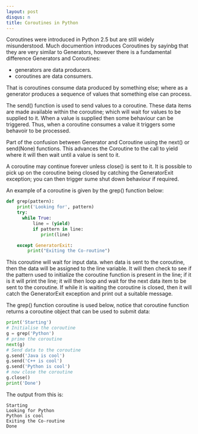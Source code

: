 ```yaml
---
layout: post
disqus: n
title: Coroutines in Python
---
```


Coroutines were introduced in Python 2.5 but are still widely misunderstood. Much documention introduces Coroutines by sayinbg that  they are very similar to Generators, however there is a fundamental difference Generators and Coroutines:

- generators are data producers.
- coroutines are data consumers.

That is coroutines consume data produced by something else; where as a generator produces a sequence of values that something else can process.

The send() function is used to send values to a coroutine. These data items are made available within the coroutine; which will wait for values to be supplied to it. When a value is supplied then some behaviour can be triggered. Thus, when a coroutine consumes a value it triggers some behavoir to be processed.

Part of the confusion between Generator and Coroutine using the next() or send(None) functions. This advances the Coroutine to the call to yield where it will then wait until a value is sent to it.

A coroutine may continue forever unless close() is sent to it. It is possible to pick up on the coroutine being closed by catching the GeneratorExit exception; you can then trigger sume shut down behaviour if required.

An example of a coroutine is given by the grep() function below:

```python
def grep(pattern):
    print('Looking for', pattern)
    try:
      while True:
          line = (yield)
          if pattern in line:
             print(line)  

    except GeneratorExit:
        print("Exiting the Co-routine")  
```

This coroutine will wait for input data. when data is sent to the coroutine, then the data will be assigned to the line variable. It will then check to see if the pattern used to initialize the coroutine function is present in the line; if it is it will print the line; it will then loop and wait for the next data item to be sent to the coroutine. If while it is waiting the coroutine is closed, then it will catch the GeneratorExit exception and print out a suitable message.

The grep() function coroutine is used below, notice that coroutine function returns a coroutine object that can be used to submit data:

```python
print('Starting')
# Initialise the coroutine
g = grep('Python')
# prime the coroutine
next(g)
# Send data to the coroutine
g.send('Java is cool')
g.send('C++ is cool')
g.send('Python is cool')
# now close the coroutine
g.close()
print('Done')
```

The output from this is:

```
Starting
Looking for Python
Python is cool
Exiting the Co-routine
Done
```
